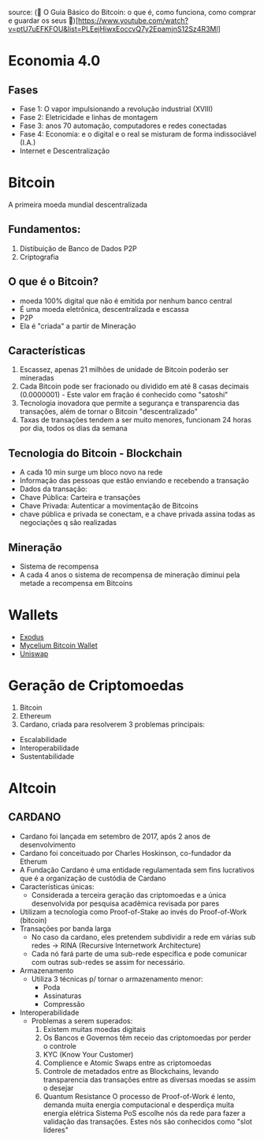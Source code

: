 source:
(🔴 O Guia Básico do Bitcoin: o que é, como funciona, como comprar e guardar os seus 🔴)[https://www.youtube.com/watch?v=ptU7uEFKFOU&list=PLEejHiwxEoccvQ7y2EpamjnS12Sz4R3Ml]

# Economia 4.0
## Fases
  - Fase 1: O vapor impulsionando a revolução industrial (XVIII)
  - Fase 2: Eletricidade e linhas de montagem
  - Fase 3: anos 70 automação, computadores e redes conectadas
  - Fase 4: Economia: e o digital e o real se misturam de forma indissociável (I.A.)
- Internet e Descentralização

# Bitcoin
A primeira moeda mundial descentralizada
## Fundamentos:
1) Distibuição de Banco de Dados P2P
2) Criptografia

## O que é o Bitcoin?
- moeda 100% digital que não é emitida por nenhum banco central
- É uma moeda eletrônica, descentralizada e escassa
- P2P
- Ela é "criada" a partir de Mineração

## Características
1) Escassez, apenas 21 milhões de unidade de Bitcoin poderão ser mineradas
2) Cada Bitcoin pode ser fracionado ou dividido em até 8 casas decimais (0.0000001) - Este valor em fração é conhecido como "satoshi"
3) Tecnologia inovadora que permite a segurança e transparencia das transações, além de tornar o Bitcoin "descentralizado"
4) Taxas de transações tendem a ser muito menores, funcionam 24 horas por dia, todos os dias da semana

## Tecnologia do Bitcoin - Blockchain
-  A cada 10 min surge um bloco novo na rede
-  Informação das pessoas que estão enviando e recebendo a transação
-  Dados da transação:
  -  Chave Pública: Carteira e transações
  -  Chave Privada: Autenticar a movimentação de Bitcoins
-  chave pública e privada se conectam, e a chave privada assina todas as negociações q são realizadas

## Mineração
- Sistema de recompensa
- A cada 4 anos o sistema de recompensa de mineração diminui pela metade a recompensa em Bitcoins

# Wallets
- [Exodus](https://www.exodus.com/)
- [Mycelium Bitcoin Wallet](https://wallet.mycelium.com/)
- [Uniswap](https://app.uniswap.org)

# Geração de Criptomoedas
1. Bitcoin
2. Ethereum
3. Cardano, criada para resolverem 3 problemas principais:
- Escalabilidade
- Interoperabilidade
- Sustentabilidade

# Altcoin
## CARDANO
- Cardano foi lançada em setembro de 2017, após 2 anos de desenvolvimento
- Cardano foi conceituado por Charles Hoskinson, co-fundador da Etherum
- A Fundação Cardano é uma entidade regulamentada sem fins lucrativos que é a organização de custódia de Cardano
- Características únicas:
  - Considerada a terceira geração das criptomoedas e a única desenvolvida por pesquisa acadêmica revisada por pares
- Utilizam a tecnologia como Proof-of-Stake ao invés do Proof-of-Work (bitcoin)
- Transações por banda larga
  - No caso da cardano, eles pretendem subdividir a rede em várias sub redes → RINA (Recursive Internetwork Architecture)
  - Cada nó fará parte de uma sub-rede específica e pode comunicar com outras sub-redes se assim for necessário.
- Armazenamento
  - Utiliza 3 técnicas p/ tornar o armazenamento menor:
    - Poda
    - Assinaturas
    - Compressão
- Interoperabilidade
  - Problemas a serem superados:
    1. Existem muitas moedas digitais
    2. Os Bancos e Governos têm receio das criptomoedas por perder o controle
    3. KYC (Know Your Customer)
    4. Complience e Atomic Swaps entre as criptomoedas
    5. Controle de metadados entre as Blockchains, levando transparencia das transações entre as diversas moedas se assim o desejar
    6. Quantum Resistance
O processo de Proof-of-Work é lento, demanda muita energia computacional e desperdiça muita energia elétrica
Sistema PoS escolhe nós da rede para fazer a validação das transações. Estes nós são conhecidos como "slot líderes"
